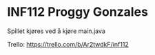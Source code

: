# INF112 Proggy Gonzales

Spillet kjøres ved å kjøre main.java

Trello: https://trello.com/b/Ar2twdkF/inf112
